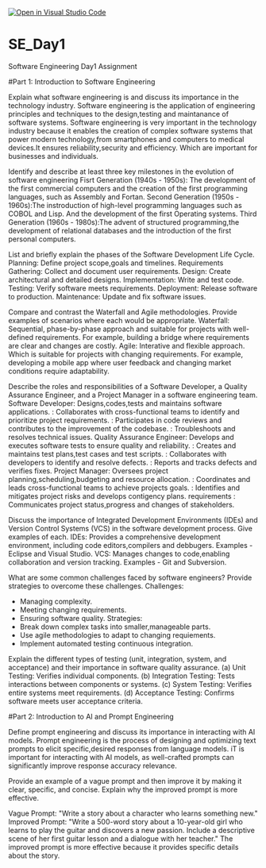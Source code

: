 [![Open in Visual Studio Code](https://classroom.github.com/assets/open-in-vscode-2e0aaae1b6195c2367325f4f02e2d04e9abb55f0b24a779b69b11b9e10269abc.svg)](https://classroom.github.com/online_ide?assignment_repo_id=18382157&assignment_repo_type=AssignmentRepo)
# SE_Day1
Software Engineering Day1 Assignment

#Part 1: Introduction to Software Engineering

Explain what software engineering is and discuss its importance in the technology industry.
Software engineering is the application of engineering principles and techniques to the design,testing and maintanance of software systems.
Software engineering is very important in the technology industry because it enables the creation of complex software systems that power modern technology,from smartphones and computers to medical devices.It ensures reliability,security and efficiency. Which are important for businesses and individuals.

Identify and describe at least three key milestones in the evolution of software engineering
Fisrt Generation (1940s - 1950s): The development of the first commercial computers and the creation of the first programming languages, such as Assembly and Fortan.
Second Generation (1950s - 1960s):The instroduction of high-level programming languages such as COBOL and Lisp. And the development of the first Operating systems.
Third Generation (1960s - 1980s):The advent of structured programming,the development of relational databases and the introduction of the first personal computers.

List and briefly explain the phases of the Software Development Life Cycle.
Planning: Define project scope,goals and timelines.
Requirements Gathering: Collect and document user requirements.
Design: Create architectural and detailed designs.
Implementation: Write and test code.
Testing: Verify software meets requirements.
Deployment: Release software to production.
Maintenance: Update and fix software issues.

Compare and contrast the Waterfall and Agile methodologies. Provide examples of scenarios where each would be appropriate.
Waterfall: Sequential, phase-by-phase approach and suitable for projects with well-defined requirements. For example, building a bridge where requirements are clear and changes are costly.
Agile: Interative and flexible approach. Which is suitable for projects with changing requirements. For example, developing a mobile app where user feedback and changing market conditions require adaptability.

Describe the roles and responsibilities of a Software Developer, a Quality Assurance Engineer, and a Project Manager in a software engineering team.
Software Developer: Designs,codes,tests and maintains software applications.
                  : Collaborates with cross-functional teams to identify and prioritize project requirements.
                  : Participates in code reviews and contributes to the improvement of the codebase.
                  : Troubleshoots and resolves technical issues.
Quality Assurance Engineer: Develops and executes software tests to ensure quality and reliability.
                          : Creates and maintains test plans,test cases and test scripts.
                          : Collaborates with developers to identify and resolve defects.
                          : Reports and tracks defects and verifies fixes.
Project Manager: Oversees project planning,scheduling,budgeting and resource allocation.
               : Coordinates and leads cross-functional teams to achieve projects goals.
               : Identifies and mitigates project risks and develops contigency plans.
            requirements    : Communicates project status,progress and changes of stakeholders.
                          
Discuss the importance of Integrated Development Environments (IDEs) and Version Control Systems (VCS) in the software development process. Give examples of each.
IDEs: Provides a comprehensive development environment, including code editors,compilers and debbugers. Examples - Eclipse and Visual Studio.
VCS: Manages changes to code,enabling collaboration and version tracking. Examples - Git and Subversion.

What are some common challenges faced by software engineers? Provide strategies to overcome these challenges.
Challenges:
- Managing complexity.
- Meeting changing requirements.
- Ensuring software quality.
Strategies:
- Break down complex tasks into smaller,manageable parts.
- Use agile methodologies to adapt to changing requiements.
- Implement automated testing continuous integration.

Explain the different types of testing (unit, integration, system, and acceptance) and their importance in software quality assurance.
(a) Unit Testing: Verifies individual components.
(b) Integration Testing: Tests interactions between components or systems.
(c) System Testing: Verifies entire systems meet requirements.
(d) Acceptance Testing: Confirms software meets user acceptance criteria.

#Part 2: Introduction to AI and Prompt Engineering

Define prompt engineering and discuss its importance in interacting with AI models.
Prompt engineering is the process of designing and optimizing text prompts to elicit specific,desired responses from language models.
iT is important for interacting with AI models, as well-crafted prompts can significantly improve response accuracy relevance.

Provide an example of a vague prompt and then improve it by making it clear, specific, and concise. Explain why the improved prompt is more effective.

Vague Prompt: "Write a story about a character who learns something new."
Improved Prompt: "Write a 500-word story about a 10-year-old girl who learns to play the guitar and discovers a new passion. Include a descriptive scene of her first guitar lesson and a dialogue with her teacher."
The improved prompt is more effective because it provides specific details about the story.













